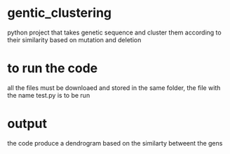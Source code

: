 # gentic_clustering
python project that takes genetic sequence and cluster them according to their similarity based on mutation and deletion 
# to run the code
all the files must be downloaed and stored in the same folder, the file with the name test.py is to be run
# output
the code produce a dendrogram based on the similarty betweent the gens
